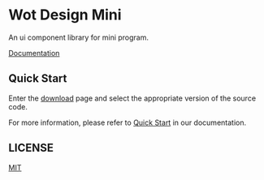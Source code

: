 # Wot Design Mini

An ui component library for mini program.

[Documentation](http://ftf.jd.com/wot-design-mini/)


## Quick Start

Enter the [download](https://github.com/jd-ftf/wot-design-mini/releases) page and select the appropriate version of the source code.


For more information, please refer to [Quick Start](http://ftf.jd.com/wot-design-mini/#/components/quickUse) in our documentation.


## LICENSE

[MIT](https://github.com/jd-ftf/wot-design-mini/blob/dev/LICENSE)
